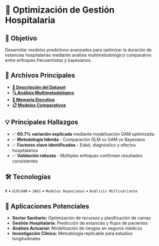 # 🏥 Optimización de Gestión Hospitalaria

## 🎯 Objetivo
Desarrollar modelos predictivos avanzados para optimizar la duración de estancias hospitalarias mediante análisis multimetodológico comparativo entre enfoques frecuentistas y bayesianos.

## 📂 Archivos Principales
- **[💾 Descripción del Dataset](./data/README.md)**
- **[🔍 Análisis Multimetodológico](./code/analisis_hospitalario.pdf)**
- **[💼 Memoria Ejecutiva](./output/memoria_ejecutiva.md)**
- **[📋 Modelos Comparativos](./output/comparacion_metodologias.R)**

## 💡 Principales Hallazgos
- ✅ **60.7% variación explicada** mediante modelización GAM optimizada
- ✅ **Metodología híbrida** - Comparación GLM vs GAM vs Bayesiano
- ✅ **Factores clave identificados** - Edad, diagnóstico y efectos hospitalarios
- ✅ **Validación robusta** - Múltiples enfoques confirman resultados consistentes

## 🛠️ Tecnologías
`R` • `GLM/GAM` • `JAGS` • `Modelos Bayesianos` • `Análisis Multivariante`

## 🔗 Aplicaciones Potenciales
- **Sector Sanitario:** Optimización de recursos y planificación de camas
- **Gestión Hospitalaria:** Predicción de estancias y flujos de pacientes
- **Análisis Actuarial:** Modelización de riesgos en seguros médicos
- **Investigación Clínica:** Metodología replicable para estudios longitudinales
